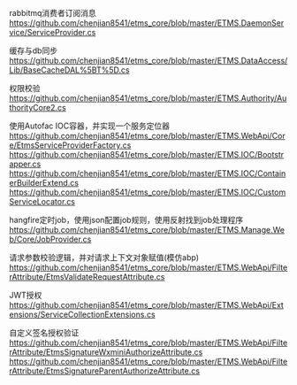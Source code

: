 rabbitmq消费者订阅消息
https://github.com/chenjian8541/etms_core/blob/master/ETMS.DaemonService/ServiceProvider.cs

缓存与db同步
https://github.com/chenjian8541/etms_core/blob/master/ETMS.DataAccess/Lib/BaseCacheDAL%5BT%5D.cs

权限校验
https://github.com/chenjian8541/etms_core/blob/master/ETMS.Authority/AuthorityCore2.cs

使用Autofac IOC容器，并实现一个服务定位器
https://github.com/chenjian8541/etms_core/blob/master/ETMS.WebApi/Core/EtmsServiceProviderFactory.cs
https://github.com/chenjian8541/etms_core/blob/master/ETMS.IOC/Bootstrapper.cs
https://github.com/chenjian8541/etms_core/blob/master/ETMS.IOC/ContainerBuilderExtend.cs
https://github.com/chenjian8541/etms_core/blob/master/ETMS.IOC/CustomServiceLocator.cs

hangfire定时job，使用json配置job规则，使用反射找到job处理程序
https://github.com/chenjian8541/etms_core/blob/master/ETMS.Manage.Web/Core/JobProvider.cs

请求参数校验逻辑，并对请求上下文对象赋值(模仿abp)
https://github.com/chenjian8541/etms_core/blob/master/ETMS.WebApi/FilterAttribute/EtmsValidateRequestAttribute.cs

JWT授权
https://github.com/chenjian8541/etms_core/blob/master/ETMS.WebApi/Extensions/ServiceCollectionExtensions.cs

自定义签名授权验证
https://github.com/chenjian8541/etms_core/blob/master/ETMS.WebApi/FilterAttribute/EtmsSignatureWxminiAuthorizeAttribute.cs
https://github.com/chenjian8541/etms_core/blob/master/ETMS.WebApi/FilterAttribute/EtmsSignatureParentAuthorizeAttribute.cs


